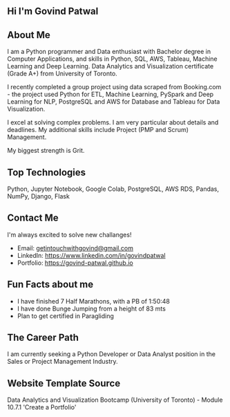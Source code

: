 ## Hi I'm Govind Patwal

## About Me
I am a Python programmer and Data enthusiast with Bachelor degree in Computer Applications, and skills in Python, SQL, AWS, Tableau, Machine Learning and Deep Learning. Data Analytics and Visualization certificate (Grade A+) from University of Toronto. 

I recently completed a group project using data scraped from Booking.com - the project used Python for ETL, Machine Learning, PySpark and Deep Learning for NLP, PostgreSQL and AWS for Database and Tableau for Data Visualization. 

I excel at solving complex problems. I am very particular about details and deadlines. My additional skills include Project (PMP and Scrum) Management.

My biggest strength is Grit. 

## Top Technologies
Python, Jupyter Notebook, Google Colab, PostgreSQL, AWS RDS, Pandas, NumPy, Django, Flask

## Contact Me
I'm always excited to solve new challanges! 
- Email: getintouchwithgovind@gmail.com
- LinkedIn: https://www.linkedin.com/in/govindpatwal
- Portfolio: https://govind-patwal.github.io 

## Fun Facts about me
- I have finished 7 Half Marathons, with a PB of 1:50:48
- I have done Bunge Jumping from a height of 83 mts
- Plan to get certified in Paragliding

## The Career Path
I am currently seeking a Python Developer or Data Analyst position in the Sales or Project Management Industry.

## Website Template Source
Data Analytics and Visualization Bootcamp (University of Toronto) - Module 10.7.1 'Create a Portfolio'

